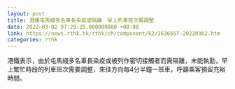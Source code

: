 ```yaml
---
layout: post
title: 港鐵屯馬綫多名車長染疫或隔離　早上列車班次需調整
date: 2022-03-02 07:29:25.000000000 +08:00
link: https://news.rthk.hk/rthk/ch/component/k2/1636657-20220302.htm
categories: rthk
---
```


港鐵表示，由於屯馬綫多名車長染疫或被列作密切接觸者而需隔離，未能執勤，早上繁忙時段的列車班次需要調整，來往方向每4分半鐘一班車，呼籲乘客預留充裕時間。
